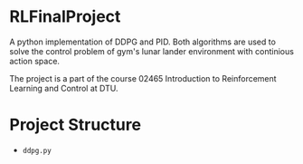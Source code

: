 # RLFinalProject

A python implementation of DDPG and PID. Both algorithms are used to solve the control problem of gym's lunar lander environment with continious action space.

The project is a part of the course 02465 Introduction to Reinforcement Learning and Control at DTU.

# Project Structure
* `ddpg.py`


